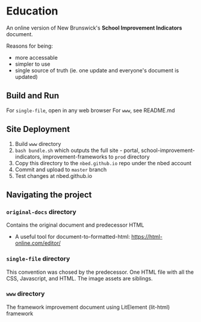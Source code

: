 # Education

An online version of New Brunswick's **School Improvement Indicators** document.

Reasons for being:

- more accessable
- simpler to use
- single source of truth (ie. one update and everyone's document is updated)

## Build and Run

For `single-file`, open in any web browser
For `www`, see README.md

## Site Deployment

1. Build `www` directory
2. `bash bundle.sh` which outputs the full site - portal, school-improvement-indicators, improvement-frameworks to `prod` directory
3. Copy this directory to the `nbed.github.io` repo under the nbed account
4. Commit and upload to `master` branch
5. Test changes at nbed.github.io

## Navigating the project

### `original-docs` directory

Contains the original document and predecessor HTML

- A useful tool for document-to-formatted-html: <https://html-online.com/editor/>

### `single-file` directory

This convention was chosed by the predecessor. One HTML file with all the CSS, Javascript, and HTML. The image assets are siblings.

### `www` directory

The framework improvement document using LitElement (lit-html) framework
